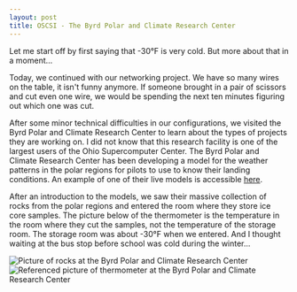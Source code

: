 ```yaml
---
layout: post
title: OSCSI - The Byrd Polar and Climate Research Center
---
```


Let me start off by first saying that -30&deg;F is very cold. But more about that
in a moment...

Today, we continued with our networking project. We have so many wires on the table,
it isn't funny anymore. If someone brought in a pair of scissors and cut even
one wire, we would be spending the next ten minutes figuring out which one was
cut.

After some minor technical difficulties in our configurations, we visited the Byrd
Polar and Climate Research Center to learn about the types of projects they are
working on. I did not know that this research facility is one of the largest
users of the Ohio Supercomputer Center. The Byrd Polar and Climate Research Center
has been developing a model for the weather patterns in the polar regions for
pilots to use to know their landing conditions. An example of one of their live
models is accessible
<a href="http://polarmet.osu.edu/nwp/animation.php?model=antarctic_wrf&run=00&var=plot001">here</a>.

After an introduction to the models, we saw their massive collection of rocks from
the polar regions and entered the room where they store ice core samples. The
picture below of the thermometer is the temperature in the room where they cut
the samples, not the temperature of the storage room. The storage room was about
-30&deg;F when we entered. And I thought waiting at the bus stop before school
was cold during the winter...

<img src="https://lh3.googleusercontent.com/QLR43CJrBClPzfeINGjruKrAPzqwRxcHZpRVWERx5A=w799-h599-no"
alt="Picture of rocks at the Byrd Polar and Climate Research Center" style="max-width:100%;">
<img src="https://lh3.googleusercontent.com/8sEQP__LrU11-0D8Mq123HC8VS-ZSt1HonX1Z399QA=w450-h599-no"
alt="Referenced picture of thermometer at the Byrd Polar and Climate Research Center"
style="max-width:100%;">
